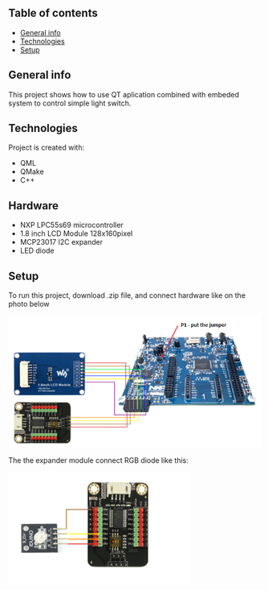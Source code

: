 
## Table of contents
* [General info](#general-info)
* [Technologies](#technologies)
* [Setup](#setup)

## General info
This project shows how to use QT aplication combined with embeded system to control simple light switch.	
## Technologies
Project is created with:
* QML
* QMake
* C++

## Hardware 
* NXP LPC55s69 microcontroller
* 1.8 inch LCD Module  128x160pixel
* MCP23017 I2C expander
* LED diode 
## Setup
To run this project, download .zip file, and connect hardware like on the photo below

![](./docs/CableSetup.png)

The the expander module connect RGB diode like this:

![](./docs/CableExpander.png)

